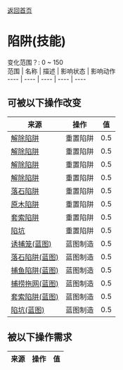 [返回首页](index.md)  
# 陷阱(技能)  
变化范围？: 0 ~ 150  
范围  |  名称  |  描述  |  影响状态  |  影响动作  
----  |  ----  |  ----  |  ----  |  ----  
## 可被以下操作改变  
来源  |  操作  |  值  
----  |  ----  |  ----  
[解除陷阱](CageTrapPlacedTriggered.md)  |  重置陷阱  |  0.5  
[解除陷阱](CageTrapPlacedTriggeredPartridgeFemale.md)  |  重置陷阱  |  0.5  
[解除陷阱](CageTrapPlacedTriggeredPartridgeMale.md)  |  重置陷阱  |  0.5  
[解除陷阱](CageTrapPlacedTriggeredSeagull.md)  |  重置陷阱  |  0.5  
[落石陷阱](DeadfallTrapTriggered.md)  |  重置陷阱  |  0.5  
[原木陷阱](LogTrapTriggered.md)  |  重置陷阱  |  0.5  
[套索陷阱](SnareTrapTriggered.md)  |  重置陷阱  |  0.5  
[陷坑](TrappingPitTriggered.md)  |  重置陷阱  |  0.5  
[诱捕笼(蓝图)](Bp_CageTrap.md)  |  蓝图制造  |  0.5  
[落石陷阱(蓝图)](Bp_DeadfallTrap.md)  |  蓝图制造  |  0.5  
[捕鱼陷阱(蓝图)](Bp_FishTrap.md)  |  蓝图制造  |  0.5  
[捕捞拖网(蓝图)](Bp_RaftFishTrap.md)  |  蓝图制造  |  0.5  
[套索陷阱(蓝图)](Bp_SnareTrap.md)  |  蓝图制造  |  0.5  
[陷坑(蓝图)](Bp_TrappingPit.md)  |  蓝图制造  |  0.5  
## 被以下操作需求  
来源  |  操作  |  值  
----  |  ----  |  ----  
